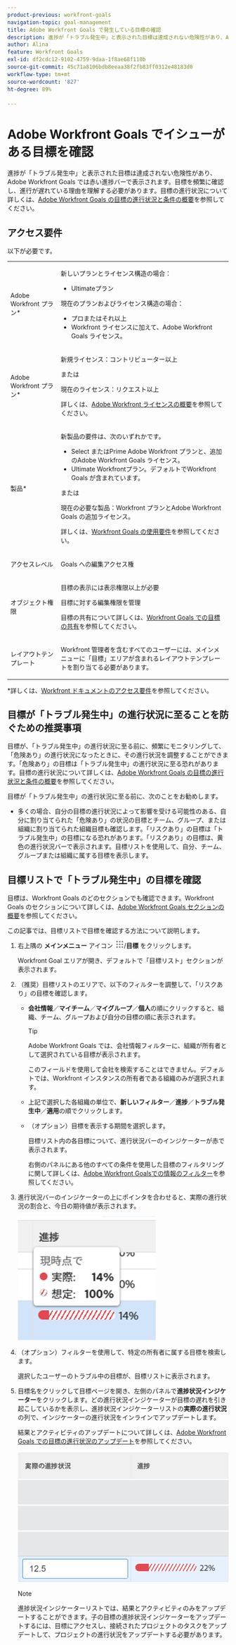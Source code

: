 ```yaml
---
product-previous: workfront-goals
navigation-topic: goal-management
title: Adobe Workfront Goals で発生している目標の確認
description: 進捗が「トラブル発生中」と表示された目標は達成されない危険性があり、Adobe Workfront Goalsでは赤い進行状況バーで表示されます。目標を頻繁に確認し、進行が遅れている理由を理解する必要があります。
author: Alina
feature: Workfront Goals
exl-id: df2cdc12-9102-4759-9daa-1f8ae68f110b
source-git-commit: 45c71a8106bdb8eeaa38f2fb83ff0312e48183d0
workflow-type: tm+mt
source-wordcount: '827'
ht-degree: 89%

---
```


# Adobe Workfront Goals でイシューがある目標を確認

<!--
<p>(NOTE: the status of goals in "red" used to be called At Risk. Now, it is "in trouble") </p>
-->

進捗が「トラブル発生中」と表示された目標は達成されない危険性があり、Adobe Workfront Goals では赤い進捗バーで表示されます。目標を頻繁に確認し、進行が遅れている理由を理解する必要があります。目標の進行状況について詳しくは、[Adobe Workfront Goals の目標の進行状況と条件の概要](../../workfront-goals/goal-management/calculate-goal-progress.md)を参照してください。

## アクセス要件

以下が必要です。

<table style="table-layout:auto">
<col>
</col>
<col>
</col>
<tbody>
 <tr> 
   <td role="rowheader">Adobe Workfront プラン*</td> 
   <td> 
   <p>新しいプランとライセンス構造の場合：
  <ul><li>Ultimateプラン </li></ul>
   </p>
<p>現在のプランおよびライセンス構造の場合： 
<ul><li> プロまたはそれ以上 </li>
  <li>Workfront ライセンスに加えて、Adobe Workfront Goals ライセンス。</li></ul></p>
   </td> 
  </tr>
 <tr>
 <td role="rowheader">Adobe Workfront プラン*</td>
 <td>
 <p>新規ライセンス：コントリビューター以上</p>
 または
 <p>現在のライセンス：リクエスト以上</p> <p>詳しくは、<a href="../../administration-and-setup/add-users/access-levels-and-object-permissions/wf-licenses.md" class="MCXref xref">Adobe Workfront ライセンスの概要</a>を参照してください。</p> </td>
 </tr>
 <tr>
 <td role="rowheader">製品*</td>
 <td>
 <p> 新製品の要件は、次のいずれかです。 </p>
<ul>
<li>Select またはPrime Adobe Workfront プランと、追加のAdobe Workfront Goals ライセンス。</li>
<li>Ultimate Workfrontプラン。デフォルトでWorkfront Goals が含まれています。 </li></ul>
 <p>または</p>
 <p>現在の必要な製品：Workfront プランとAdobe Workfront Goals の追加ライセンス。 </p> <p>詳しくは、<a href="../../workfront-goals/goal-management/access-needed-for-wf-goals.md" class="MCXref xref">Workfront Goals の使用要件</a>を参照してください。 </p> </td>
 </tr>
 <tr>
 <td role="rowheader">アクセスレベル</td>
 <td> <p>Goals への編集アクセス権</p></td>
 </tr>
 <tr data-mc-conditions="">
 <td role="rowheader">オブジェクト権限</td>
 <td>
  <div>
  <p>目標の表示には表示権限以上が必要</p>
  <p>目標に対する編集権限を管理</p>
  <p>目標の共有について詳しくは、<a href="../../workfront-goals/workfront-goals-settings/share-a-goal.md" class="MCXref xref">Workfront Goals での目標の共有</a>を参照してください。 </p>
  </div> </td>
 </tr>
 <tr>
   <td role="rowheader"><p>レイアウトテンプレート</p></td>
   <td> <p>Workfront 管理者を含むすべてのユーザーには、メインメニューに「目標」エリアが含まれるレイアウトテンプレートを割り当てる必要があります。 </p>  
</td>
  </tr>
</tbody>
</table>

*詳しくは、[Workfront ドキュメントのアクセス要件](/help/quicksilver/administration-and-setup/add-users/access-levels-and-object-permissions/access-level-requirements-in-documentation.md)を参照してください。

## 目標が「トラブル発生中」の進行状況に至ることを防ぐための推奨事項

目標が、「トラブル発生中」の進行状況に至る前に、頻繁にモニタリングして、「危険あり」の進行状況になったときに、その進行状況を調整することができます。「危険あり」の目標は「トラブル発生中」の進行状況に至る恐れがあります。目標の進行状況について詳しくは、[Adobe Workfront Goals の目標の進行状況と条件の概要](../../workfront-goals/goal-management/calculate-goal-progress.md)を参照してください。

目標が「トラブル発生中」の進行状況に至る前に、次のことをお勧めします。

* 多くの場合、自分の目標の進行状況によって影響を受ける可能性のある、自分に割り当てられた「危険あり」の状況の目標とチーム、グループ、または組織に割り当てられた組織目標も確認します。「リスクあり」の目標は「トラブル発生中」の目標になる恐れがあります。「リスクあり」の目標は、黄色の進行状況バーで表示されます。目標リストを使用して、自分、チーム、グループまたは組織に属する目標を表示します。


## 目標リストで「トラブル発生中」の目標を確認

目標は、Workfront Goals のどのセクションでも確認できます。Workfront Goals のセクションについて詳しくは、[Adobe Workfront Goals セクションの概要](../../workfront-goals/goal-review-and-workfront-goals-sections/overview-of-wf-goals-sections.md)を参照してください。

この記事では、目標リストで目標を確認する方法について説明します。

1. 右上隅の **メインメニュー** アイコン ![ メインメニューアイコン ](assets/main-menu-icon.png)/**目標** をクリックします。

   <!-- Add this when Shell is available to all: or (if available), click the **Main Menu** icon ![Main menu icon](../goal-management/assets/three-line-main-menu-icon.png) in the upper-left corner)
   -->

   Workfront Goal エリアが開き、デフォルトで「目標リスト」セクションが表示されます。

1. （推奨）目標リストのエリアで、以下のフィルターを調整して、「リスクあり」の目標を確認します。

   * **会社情報**／**マイチーム**／**マイグループ**／**個人**&#x200B;の順にクリックすると、組織、チーム、グループおよび自分の目標の順に表示されます。

     >[!TIP]
     >
     >Adobe Workfront Goals では、会社情報フィルターに、組織が所有者として選択されている目標が表示されます。
     >
     >
     >このフィールドを使用して会社を検索することはできません。デフォルトでは、Workfront インスタンスの所有者である組織のみが選択されます。

   * 上記で選択した各組織の単位で、**新しいフィルター**／**進捗**／**トラブル発生中**／**適用**&#x200B;の順でクリックします。
   * （オプション）目標を表示する期間を選択します。

     目標リスト内の各目標について、進行状況バーのインジケーターが赤で表示されます。

     右側のパネルにある他のすべての条件を使用した目標のフィルタリングに関して詳しくは、[Adobe Workfront Goalsでの情報のフィルター](../../workfront-goals/goal-management/filter-information-wf-goals.md)を参照してください。

1. 進行状況バーのインジケーターの上にポインタを合わせると、実際の進行状況の割合と、今日の期待値が表示されます。

   ![GOal の進行状況のホバーの詳細 ](assets/goal-progress-hover-over-detail-unshimmed.png)

1. （オプション）フィルターを使用して、特定の所有者に属する目標を検索します。

   選択したユーザーのトラブル中の目標が、目標リストに表示されます。

1. 目標名をクリックして目標ページを開き、左側のパネルで&#x200B;**進捗状況インジケーター**&#x200B;をクリックします。どの進行状況インジケーターが目標の遅れを引き起こしているかを表示し、進捗状況インジケーターリストの&#x200B;**実際の進行状況**&#x200B;の列で、インジケーターの進行状況をインラインでアップデートします。

   結果とアクティビティのアップデートについて詳しくは、[Adobe Workfront Goals での目標の進行状況のアップデート](../goal-review-and-workfront-goals-sections/check-in-goals.md)を参照してください。

   ![ 実際の進捗状況 ](assets/actual-progress-editable-column-in-indicator-list-unshimmed.png)

   >[!NOTE]
   >
   >進捗状況インジケーターリストでは、結果とアクティビティのみをアップデートすることができます。子の目標の進捗状況インジケーターをアップデートするには、目標にアクセスし、接続されたプロジェクトのタスクをアップデートして、プロジェクトの進行状況をアップデートする必要があります。


